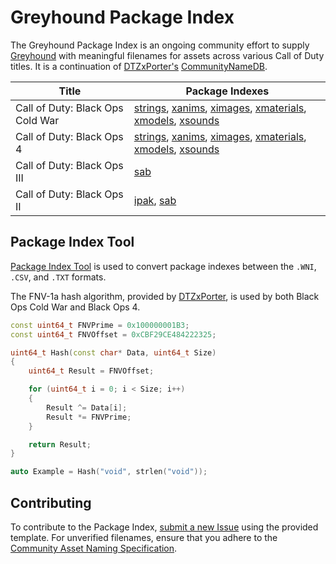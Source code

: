 # Greyhound Package Index

The Greyhound Package Index is an ongoing community effort to supply [Greyhound](https://github.com/Scobalula/Greyhound) with meaningful filenames for assets across various Call of Duty titles. It is a continuation of [DTZxPorter's](https://github.com/dtzxporter) [CommunityNameDB](https://github.com/dtzxporter/CommunityNameDB).

| Title | Package Indexes |
|---|---|
| Call of Duty: Black Ops Cold War | [strings](https://github.com/Scobalula/GreyhoundPackageIndex/blob/master/PackageIndexSources/FNV1A/fnv1a_string.csv), [xanims](https://github.com/Scobalula/GreyhoundPackageIndex/blob/master/PackageIndexSources/FNV1A/fnv1a_xanims.csv), [ximages](https://github.com/Scobalula/GreyhoundPackageIndex/blob/master/PackageIndexSources/FNV1A/fnv1a_ximages.csv), [xmaterials](https://github.com/Scobalula/GreyhoundPackageIndex/blob/master/PackageIndexSources/FNV1A/fnv1a_xmaterials.csv), [xmodels](https://github.com/Scobalula/GreyhoundPackageIndex/blob/master/PackageIndexSources/FNV1A/fnv1a_xmodels.csv), [xsounds](https://github.com/Scobalula/GreyhoundPackageIndex/blob/master/PackageIndexSources/FNV1A/fnv1a_xsounds.csv) |
| Call of Duty: Black Ops 4 | [strings](https://github.com/Scobalula/GreyhoundPackageIndex/blob/master/PackageIndexSources/FNV1A/fnv1a_string.csv), [xanims](https://github.com/Scobalula/GreyhoundPackageIndex/blob/master/PackageIndexSources/FNV1A/fnv1a_xanims.csv), [ximages](https://github.com/Scobalula/GreyhoundPackageIndex/blob/master/PackageIndexSources/FNV1A/fnv1a_ximages.csv), [xmaterials](https://github.com/Scobalula/GreyhoundPackageIndex/blob/master/PackageIndexSources/FNV1A/fnv1a_xmaterials.csv), [xmodels](https://github.com/Scobalula/GreyhoundPackageIndex/blob/master/PackageIndexSources/FNV1A/fnv1a_xmodels.csv), [xsounds](https://github.com/Scobalula/GreyhoundPackageIndex/blob/master/PackageIndexSources/FNV1A/fnv1a_xsounds.csv) |
| Call of Duty: Black Ops III | [sab](https://github.com/Scobalula/GreyhoundPackageIndex/blob/master/PackageIndexSources/BO3/bo3_sab.csv) |
| Call of Duty: Black Ops II | [ipak](https://github.com/Scobalula/GreyhoundPackageIndex/blob/master/PackageIndexSources/BO2/bo2_ipak.csv), [sab](https://github.com/Scobalula/GreyhoundPackageIndex/blob/master/PackageIndexSources/BO2/bo2_sab.csv) |

## Package Index Tool

[Package Index Tool](https://github.com/Scobalula/GreyhoundPackageIndex/tree/master/PackageIndexTool) is used to convert package indexes between the `.WNI`, `.CSV`, and `.TXT` formats.

The FNV-1a hash algorithm, provided by [DTZxPorter](https://github.com/dtzxporter), is used by both Black Ops Cold War and Black Ops 4.

```cpp
const uint64_t FNVPrime = 0x100000001B3;
const uint64_t FNVOffset = 0xCBF29CE484222325;

uint64_t Hash(const char* Data, uint64_t Size)
{
    uint64_t Result = FNVOffset;

    for (uint64_t i = 0; i < Size; i++)
    {
        Result ^= Data[i];
        Result *= FNVPrime;
    }

    return Result;
}

auto Example = Hash("void", strlen("void"));
```


## Contributing

To contribute to the Package Index, [submit a new Issue](https://github.com/Scobalula/GreyhoundPackageIndex/issues) using the provided template. For unverified filenames, ensure that you adhere to the [Community Asset Naming Specification](https://github.com/Scobalula/GreyhoundPackageIndex/blob/master/.github/CONTRIBUTING.md).
